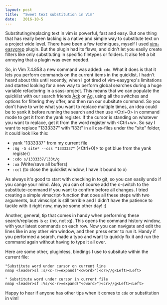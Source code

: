```yaml
---
layout: post
title:  "Sweet text substitution in Vim"
date:   2016-10-5
---
```


Substituting/replacing text in vim is powerful, fast and easy. But one thing that has really been lacking is a native and simple way to substitute text
on a project wide level. There have been a few techniques, myself I used [vim-easygrep](http://github.com/dkprice/vim-easygrep) plugin.
But the plugin had its flaws, and didn't let you easily create filters like only substituting in specific filetypes or folders. It also felt a bit
annoying that a plugin was even needed.

So, in Vim 7.4.858 a new command was added: `cdo`. What it does is that it lets you perform commands on the current items in the quicklist. I hadn't
heard about this until recently, when I got tired of vim-easygrep's limitations and started looking for a new way to perform global searches during a
huge variable refactoring in a sass-project. This means that we can populate the quicklist with our search friends
[Ack](https://github.com/mileszs/ack.vim) or [Ag](https://github.com/rking/ag.vim), using all the switches and options for filtering they offer,
and then run our subsitute command. So you don't have to write what you want to replace multiple times, an idea could be to yank it before running the search
and then use <Ctrl+0> in command mode to get it from the yank register. If the cursor is standing on whatever you want to replace, get it from the word register
with <Ctrl+w>. So say I want to replace "1333337" with "l33t" in all css-files under the "site" folder, it could look like this:

* yank "1333337" from my current file
* `:Ag -G site* --css "1333337"` (<Ctrl+0)> to get blue from the yank register)
* `:cdo s/1333337/l33t/g`
* `:wa` (Write/save all buffers)
* `:ccl` (to close the quicklist window, I have it bound to <leader>x)

As always it's good to start with checking in to git, so you can easily undo if you cange your mind. Also, you can of course add the c-switch to the substitute-command
if you want to confirm before all changes. I tried creating a simple vimscript-function that does all these steps with two arguments, but vimscript is still terrible
and I didn't have the patience to tackle with it right now, maybe some other day! :)

Another, general, tip that comes in handy when performing these search/replaces is `q:` (no, not :q). This opens the command history window, with
your latest commands on each row. Now you can navigate and edit the lines like in any other vim window, and then press enter to run it.
Handy if you performed a search, made a typo and want to quickly fix it and run the command again without having to type it all over.

Here are some other, pluginless, bindings I use to subsitute within the current file:

```vimscript
"Substitute word under cursor on current line
nmap <leader>sl :s/<c-r>=expand("<cword>")<cr>//g<Left><Left>

" Substitute word under cursor in current file
nmap <leader>sf :%s/<c-r>=expand("<cword>")<cr>//g<Left><Left>
```

Happy to hear if anyone has other tips when it comes to `cdo` or substitution in vim!
